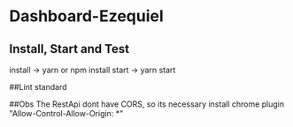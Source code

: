 # Dashboard-Ezequiel

## Install, Start and Test
install -> yarn or npm install
start -> yarn start

##Lint
standard 

##Obs
The RestApi dont have CORS, so its necessary install chrome plugin "Allow-Control-Allow-Origin: *"